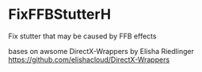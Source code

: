 # FixFFBStutterH
Fix stutter that may be caused by FFB effects


bases on awsome DirectX-Wrappers by Elisha Riedlinger  https://github.com/elishacloud/DirectX-Wrappers

